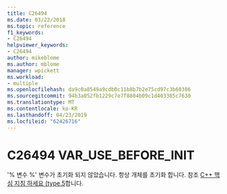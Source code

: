 ```yaml
---
title: C26494
ms.date: 03/22/2018
ms.topic: reference
f1_keywords:
- C26494
helpviewer_keywords:
- C26494
author: mikeblome
ms.author: mblome
manager: wpickett
ms.workload:
- multiple
ms.openlocfilehash: da9c0a8549a9cdb0c11b8b7b2e75cd97c3b60386
ms.sourcegitcommit: 94b3a052fb1229c7e7f8804b09c1d403385c7630
ms.translationtype: MT
ms.contentlocale: ko-KR
ms.lasthandoff: 04/23/2019
ms.locfileid: "62426716"
---
```

# <a name="c26494-varusebeforeinit"></a>C26494 VAR_USE_BEFORE_INIT

'% 변수 %' 변수가 초기화 되지 않았습니다. 항상 개체를 초기화 합니다. 참조 [C++ 핵심 지침 하세요 (type.5](https://github.com/isocpp/CppCoreGuidelines/blob/master/CppCoreGuidelines.md#SS-type)합니다.
